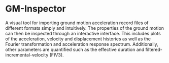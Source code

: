 # GM-Inspector
A visual tool for importing ground motion acceleration record files of different formats simply and intuitively. The properties of the ground motion can then be inspected through an interactive interface. This includes plots of the acceleration, velocity and displacement histories as well as the Fourier transformation and acceleration response spectrum. Additionally, other parameters are quantified such as the effective duration and filtered-incremental-velocity (FIV3).
